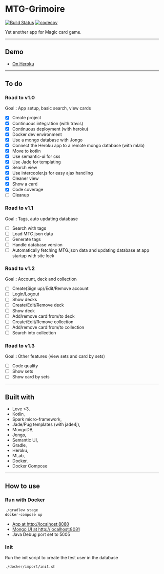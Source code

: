 # MTG-Grimoire

[![Build Status](https://travis-ci.org/mbarberot/mtg-grimoire.svg?branch=master)](https://travis-ci.org/mbarberot/mtg-grimoire)
[![codecov](https://codecov.io/gh/mbarberot/mtg-grimoire/branch/master/graph/badge.svg)](https://codecov.io/gh/mbarberot/mtg-grimoire)

Yet another app for Magic card game.

-----

## Demo

- [On Heroku](https://mtg-grimoire.herokuapp.com)

-----

## To do
### Road to v1.0

Goal : App setup, basic search, view cards

- [x] Create project
- [x] Continuous integration (with travis)
- [x] Continuous deployment (with heroku)
- [x] Docker dev environment
- [x] Use a mongo database with Jongo
- [x] Connect the Heroku app to a remote mongo database (with mlab)
- [x] Move to kotlin
- [x] Use semantic-ui for css
- [x] Use Jade for templating
- [x] Search view
- [x] Use intercooler.js for easy ajax handling
- [x] Cleaner view
- [x] Show a card
- [x] Code coverage
- [ ] Cleanup

### Road to v1.1

Goal : Tags, auto updating database

- [ ] Search with tags
- [ ] Load MTG.json data
- [ ] Generate tags
- [ ] Handle database version
- [ ] Automatically fetching MTG.json data and updating database at app startup with site lock

### Road to v1.2

Goal : Account, deck and collection

- [ ] Create(Sign up)/Edit/Remove account
- [ ] Login/Logout
- [ ] Show decks
- [ ] Create/Edit/Remove deck
- [ ] Show deck
- [ ] Add/remove card from/to deck
- [ ] Create/Edit/Remove collection
- [ ] Add/remove card from/to collection
- [ ] Search into collection

### Road to v1.3

Goal : Other features (view sets and card by sets)

- [ ] Code quality
- [ ] Show sets
- [ ] Show card by sets

-----

## Built with 

- Love <3,
- Kotlin, 
- Spark micro-framework,
- Jade/Pug templates (with jade4j),
- MongoDB,
- Jongo,
- Semantic UI,
- Gradle,
- Heroku,
- MLab,
- Docker,
- Docker Compose

-----

## How to use

### Run with Docker

```bash
./gradlew stage
docker-compose up
```

- [App at http://localhost:8080](http://localhost:8080)
- [Mongo UI at http://localhost:8081](http://localhost:8081)
- Java Debug port set to 5005 

### Init

Run the init script to create the test user in the database
```bash
./docker/import/init.sh
```

